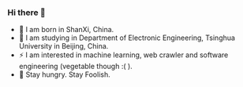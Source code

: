 ### Hi there 👋

<!--
**wyj-source/wyj-source** is a ✨ _special_ ✨ repository because its `README.md` (this file) appears on your GitHub profile.

Here are some ideas to get you started:

- 🔭 I’m currently working on ...
- 🌱 I’m currently learning ...
- 👯 I’m looking to collaborate on ...
- 🤔 I’m looking for help with ...
- 💬 Ask me about ...
- 📫 How to reach me: ...
- 😄 Pronouns: ...
- ⚡ Fun fact: ...
-->
- 🔭 I am born in ShanXi, China.
- 🌱 I am studying in Department of Electronic Engineering, Tsinghua University in Beijing, China.
- ⚡ I am interested in machine learning, web crawler and software engineering (vegetable though :( ).
- 💬 Stay hungry. Stay Foolish.
